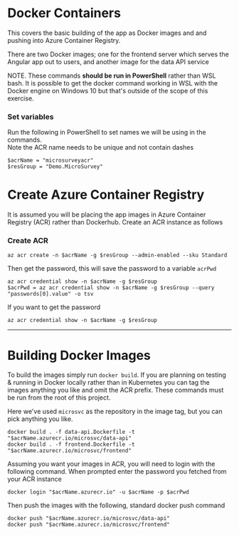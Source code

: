 # Docker Containers

This covers the basic building of the app as Docker images and and pushing into Azure Container Registry.

There are two Docker images; one for the frontend server which serves the Angular app out to users, and another image for the data API service

NOTE. These commands **should be run in PowerShell** rather than WSL bash. It is possible to get the docker command working in WSL with the Docker engine on Windows 10 but that's outside of the scope of this exercise.

### Set variables 

Run the following in PowerShell to set names we will be using in the commands.  
Note the ACR name needs to be unique and not contain dashes
```
$acrName = "microsurveyacr"
$resGroup = "Demo.MicroSurvey"
```

# Create Azure Container Registry
It is assumed you will be placing the app images in Azure Container Registry (ACR) rather than Dockerhub. Create an ACR instance as follows

### Create ACR
```
az acr create -n $acrName -g $resGroup --admin-enabled --sku Standard
```
Then get the password, this will save the password to a variable `acrPwd`
```
az acr credential show -n $acrName -g $resGroup
$acrPwd = az acr credential show -n $acrName -g $resGroup --query "passwords[0].value" -o tsv
```

If you want to get the password 
```
az acr credential show -n $acrName -g $resGroup
```
---

# Building Docker Images

To build the images simply run `docker build`. If you are planning on testing & running in Docker locally rather than in Kubernetes you can tag the images anything you like and omit the ACR prefix. These commands must be run from the root of this project. 

Here we've used `microsvc` as the repository in the image tag, but you can pick anything you like.

```
docker build . -f data-api.Dockerfile -t "$acrName.azurecr.io/microsvc/data-api"
docker build . -f frontend.Dockerfile -t "$acrName.azurecr.io/microsvc/frontend"
```

Assuming you want your images in ACR, you will need to login with the following command. When prompted enter the password you fetched from your ACR instance
```
docker login "$acrName.azurecr.io" -u $acrName -p $acrPwd
```

Then push the images with the following, standard docker push command
```
docker push "$acrName.azurecr.io/microsvc/data-api"
docker push "$acrName.azurecr.io/microsvc/frontend"
```
